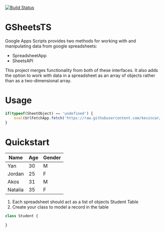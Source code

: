[![Build Status](https://travis-ci.org/kevincar/GSheetsTS.svg?branch=master)](https://travis-ci.org/kevincar/GSheetsTS)

# GSheetsTS

Google Apps Scripts provides two methods for working with and manipulating
data from google spreadsheets:

- SpreadsheetApp
- SheetsAPI

This project merges functionality from both of these interfaces. It also adds
the option to work with data in a spreadsheet as an array of objects rather
than as a two-dimensional array. 

# Usage

```typescript
if(typeof(SheetObject) == 'undefined') {
	eval(UrlFetchApp.fetch('https://raw.githubusercontent.com/kevincar/GSheetsTS/master/dist/main.js').getContentText());
}
```

# Quickstart
 
 Name | Age | Gender
 --- | --- | ---
 Yan | 30 | M 
 Jordan | 25 | F
 Akos | 31 | M
 Natalia | 35 | F
 
1. Each spreadsheet should act as a list of objects Student Table
1. Create your class to model a record in the table

```typescript
class Student {
	
}
```
